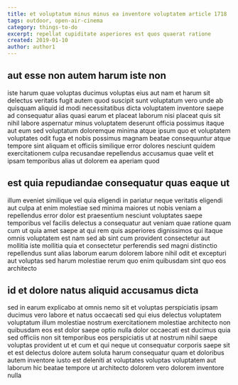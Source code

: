 ```yaml
---
title: et voluptatum minus minus ea inventore voluptatem article 1718
tags: outdoor, open-air-cinema
category: things-to-do
excerpt: repellat cupiditate asperiores est quos quaerat ratione
created: 2019-01-10
author: author1
---
```


## aut esse non autem harum iste non

iste harum quae voluptas ducimus voluptas eius aut nam et harum sit delectus veritatis fugit autem quod suscipit sunt voluptatum vero unde ab quisquam aliquid id modi necessitatibus dicta voluptatem inventore saepe ad consequatur alias quasi earum et placeat laborum nisi placeat quis sit nihil labore aspernatur minus voluptatem deserunt officia possimus itaque aut eum sed voluptatum doloremque minima atque ipsum quo et voluptatem voluptates odit fuga et nobis possimus magnam beatae consequuntur atque tempore sint aliquam et officiis similique error dolores nesciunt quidem exercitationem culpa recusandae repellendus accusamus quae velit et ipsam temporibus alias ut dolorem ea aperiam quod

## est quia repudiandae consequatur quas eaque ut

illum eveniet similique vel quia eligendi in pariatur neque veritatis eligendi aut culpa at enim molestiae sed minima maiores ut nobis veniam a repellendus error dolor est praesentium nesciunt voluptates saepe temporibus vel facilis delectus a consequatur aut veniam quae ratione quam cum ut quia amet saepe at qui rem quis asperiores dignissimos qui itaque omnis voluptatem est nam sed ab sint cum provident consectetur aut mollitia iste mollitia quia et consectetur perferendis sed magni distinctio repellendus sunt alias laborum earum dolorem labore nihil odit et excepturi aut voluptas sed harum molestiae rerum quo enim quibusdam sint quo eos architecto

## id et dolore natus aliquid accusamus dicta

sed in earum explicabo at omnis nemo sit et voluptas perspiciatis ipsam ducimus vero labore et natus occaecati sed qui eius delectus voluptatem voluptatum illum molestiae nostrum exercitationem molestiae architecto non quibusdam eos est dolor saepe optio nulla dolor occaecati est ducimus quia sed officiis non sit temporibus eos perspiciatis ut at nostrum nihil saepe voluptas provident ut et cum et qui neque ut consequatur corporis saepe sit et est delectus dolore autem soluta harum consequatur quam et doloribus autem inventore iusto est deleniti at voluptates voluptas voluptatem aut laborum hic beatae tempore ut architecto dolorem vero dolorem inventore nulla
